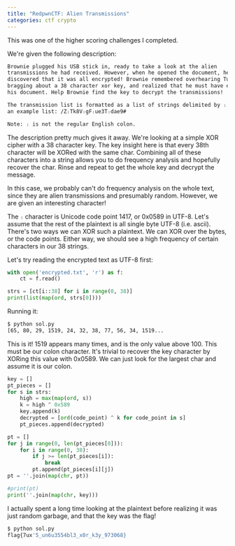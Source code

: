 ```yaml
---
title: "RedpwnCTF: Alien Transmissions"
categories: ctf crypto
---
```


This was one of the higher scoring challenges I completed.

We're given the following description:

```txt
Brownie plugged his USB stick in, ready to take a look at the alien
transmissions he had received. However, when he opened the document, he
discovered that it was all encrypted! Brownie remembered overhearing Tux
bragging about a 38 character xor key, and realized that he must have encrypted
his document. Help Brownie find the key to decrypt the transmissions!

The transmission list is formatted as a list of strings delimited by ։. Here's
an example list: /Z։Tk8V։gF։ue3T։dae9#

Note: ։ is not the regular English colon.
```

The description pretty much gives it away. We're looking at a simple XOR cipher
with a 38 character key. The key insight here is that every 38th character will
be XORed with the same char. Combining all of these characters into a string
allows you to do frequency analysis and hopefully recover the char. Rinse and
repeat to get the whole key and decrypt the message.

In this case, we probably can't do frequency analysis on the whole text, since
they are alien transmissions and presumably random. However, we are given an
interesting character!

The `։` character is Unicode code point 1417, or 0x0589 in UTF-8. Let's assume
that the rest of the plaintext is all single byte UTF-8 (i.e. ascii). There's
two ways we can XOR such a plaintext. We can XOR over the bytes, or the code
points. Either way, we should see a high frequency of certain characters in our
38 strings.

Let's try reading the encrypted text as UTF-8 first:

```python
with open('encrypted.txt', 'r') as f:
    ct = f.read()

strs = [ct[i::38] for i in range(0, 38)]
print(list(map(ord, strs[0])))
```

Running it:

```sh
$ python sol.py
[65, 80, 29, 1519, 24, 32, 38, 77, 56, 34, 1519...
```

This is it! 1519 appears many times, and is the only value above 100. This must
be our colon character. It's trivial to recover the key character by XORing this
value with 0x0589. We can just look for the largest char and assume it is our
colon.

```python
key = []
pt_pieces = []
for s in strs:
    high = max(map(ord, s))
    k = high ^ 0x589
    key.append(k)
    decrypted = [ord(code_point) ^ k for code_point in s]
    pt_pieces.append(decrypted)

pt = []
for j in range(0, len(pt_pieces[0])):
    for i in range(0, 38):
        if j >= len(pt_pieces[i]):
            break
        pt.append(pt_pieces[i][j])
pt = ''.join(map(chr, pt))

#print(pt)
print(''.join(map(chr, key)))
```

I actually spent a long time looking at the plaintext before realizing it was
just random garbage, and that the key was the flag!

```sh
$ python sol.py
flag{7ux'5_un6u3554bl3_x0r_k3y_973068}
```

